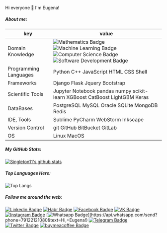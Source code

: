 
Hi everyone 👋 I'm Eugena!


##### About me:

key                      |value
-------------------------|-------------------------------------------------------------------
Domain Knowledge         | ![Mathematics Badge](https://img.shields.io/badge/-Mathematics-f73e3e?style=flat&color=f73e3e) ![Machine Learning Badge](https://img.shields.io/badge/-Machine%20Learning-3cd047?style=flat&color=3cd047) ![Computer Science Badge](https://img.shields.io/badge/-Computer%20Science-7b18a2?style=flat&color=7b18a2) ![Software Development Badge](https://img.shields.io/badge/-Software%20Development-fbc157?style=flat&color=fbc157)
Programming Languages    | Python C++ JavaScript HTML CSS Shell
Frameworks               | Django Flask Jquery Bootstrap
Scientific Tools         | Jupyter Notebook pandas numpy scikit-learn XGBoost CatBoost LightGBM Keras
DataBases                | PostgreSQL MySQL Oracle SQLite MongoDB Redis
IDE, Tools               | Sublime PyCharm WebStorm Inkscape
Version Control          | git GitHub BitBucket GitLab
OS                       | Linux MacOS



##### My GitHub Stats:

[![Singleton11's github stats](https://github-readme-stats.vercel.app/api?username=eugena&count_private=true&show_icons=True)](https://github.com/anuraghazra/github-readme-stats)


##### Top Languages Here:

![Top Langs](https://github-readme-stats.vercel.app/api/top-langs/?username=eugena&layout=compact&count_private=true&show_icons=True)



##### Follow me around the web:

[![Linkedin Badge](https://img.shields.io/badge/-LinkedIn-blue?style=flat-square&logo=Linkedin&logoColor=white&link=https://www.linkedin.com/in/eugena-mikhaylikova-bb6b2263)](https://www.linkedin.com/in/eugena-mikhaylikova-bb6b2263)
[![Habr Badge](https://img.shields.io/badge/-Habr-65a3be?style=flat-square&labelColor=65a3be&logo=Habr&logoColor=white&link=https://career.habr.com/emihaylikova)](https://career.habr.com/emihaylikova)
[![Facebook Badge](https://img.shields.io/badge/-Facebook-3b5998?style=flat-square&labelColor=3b5998&logo=facebook&logoColor=white&link=https://www.facebook.com/eugena.mihailikova)](https://www.facebook.com/eugena.mihailikova)
[![VK Badge](https://img.shields.io/badge/-VK-4c75a3?style=flat-square&labelColor=4c75a3&logo=vk&logoColor=white&link=https://vk.com/yaeugena)](https://vk.com/yaeugena)
[![Instagram Badge](https://img.shields.io/badge/-Instagram-c32aa3?style=flat-square&labelColor=c32aa3&logo=instagram&logoColor=white&link=https://www.instagram.com/eugena.mihailikova/)](https://www.instagram.com/eugena.mihailikova/)
[![Whatsapp Badge](https://img.shields.io/badge/-Whatsapp-4CA143?style=flat-square&labelColor=4CA143&logo=whatsapp&logoColor=white&link=https://api.whatsapp.com/send?phone=79122121080&text=Hi,+Eugena!)](https://api.whatsapp.com/send?phone=79122121080&text=Hi,+Eugena!)
[![Telegram Badge](https://img.shields.io/badge/-Telegram-1ca0f1?style=flat-square&labelColor=1ca0f1&logo=telegram&logoColor=white&link=https://t.me/eugena)](https://t.me/eugena)
[![Twitter Badge](https://img.shields.io/badge/-Twitter-1DA1F2?style=flat-square&labelColor=1DA1F2&logo=twitter&logoColor=white&link=https://twitter.com/yaeugena)](https://twitter.com/yaeugena)
[![buymeacoffee Badge](https://img.shields.io/badge/-Buy%20me%20a%20coffee-ff813f?style=flat-square&labelColor=ff813f&logo=ko-fi&logoColor=white&link=https://www.buymeacoffee.com/eugena)](https://www.buymeacoffee.com/eugena)
